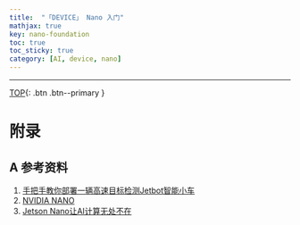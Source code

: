 ```yaml
---
title:  "「DEVICE」 Nano 入门"
mathjax: true
key: nano-foundation
toc: true
toc_sticky: true
category: [AI, device, nano]
---
```

<span id='head'> </span>  

<!--more-->   


-------------------  
[TOP](#head){: .btn .btn--primary }

# 附录
## A 参考资料
1. [手把手教你部署一辆高速目标检测Jetbot智能小车](https://www.qbitai.com/2020/04/13074.html)     
1. [NVIDIA NANO](https://www.nvidia.cn/autonomous-machines/embedded-systems/jetson-nano/learn-ai/)     
1. [Jetson Nano让AI计算无处不在](https://zhuanlan.zhihu.com/p/65677698)    
